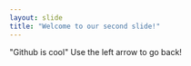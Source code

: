 ```yaml
---
layout: slide
title: "Welcome to our second slide!"
---
```

"Github is cool"
Use the left arrow to go back!
